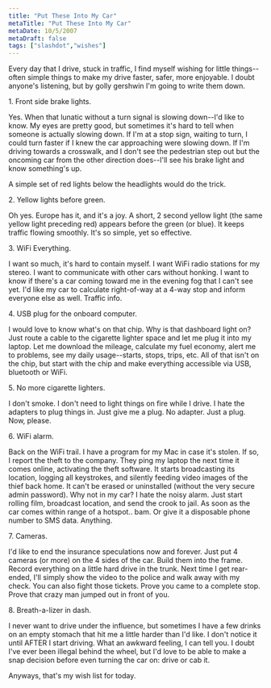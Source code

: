 ```yaml
---
title: "Put These Into My Car"
metaTitle: "Put These Into My Car"
metaDate: 10/5/2007
metaDraft: false
tags: ["slashdot","wishes"]
---
```


Every day that I drive, stuck in traffic, I find myself wishing for little things--often simple things to make my drive faster, safer, more enjoyable. I doubt anyone's listening, but by golly gershwin I'm going to write them down.  
  
1\. Front side brake lights.  
  
Yes. When that lunatic without a turn signal is slowing down--I'd like to know. My eyes are pretty good, but sometimes it's hard to tell when someone is actually slowing down. If I'm at a stop sign, waiting to turn, I could turn faster if I knew the car approaching were slowing down. If I'm driving towards a crosswalk, and I don't see the pedestrian step out but the oncoming car from the other direction does--I'll see his brake light and know something's up.  
  
A simple set of red lights below the headlights would do the trick.  
  
2\. Yellow lights before green.  
  
Oh yes. Europe has it, and it's a joy. A short, 2 second yellow light (the same yellow light preceding red) appears before the green (or blue). It keeps traffic flowing smoothly. It's so simple, yet so effective.  
  
3\. WiFi Everything.  
  
I want so much, it's hard to contain myself. I want WiFi radio stations for my stereo. I want to communicate with other cars without honking. I want to know if there's a car coming toward me in the evening fog that I can't see yet. I'd like my car to calculate right-of-way at a 4-way stop and inform everyone else as well. Traffic info.  
  
4\. USB plug for the onboard computer.  
  
I would love to know what's on that chip. Why is that dashboard light on? Just route a cable to the cigarette lighter space and let me plug it into my laptop. Let me download the mileage, calculate my fuel economy, alert me to problems, see my daily usage--starts, stops, trips, etc. All of that isn't on the chip, but start with the chip and make everything accessible via USB, bluetooth or WiFi.  
  
5\. No more cigarette lighters.  
  
I don't smoke. I don't need to light things on fire while I drive. I hate the adapters to plug things in. Just give me a plug. No adapter. Just a plug. Now, please.  
  
6\. WiFi alarm.  
  
Back on the WiFi trail. I have a program for my Mac in case it's stolen. If so, I report the theft to the company. They ping my laptop the next time it comes online, activating the theft software. It starts broadcasting its location, logging all keystrokes, and silently feeding video images of the thief back home. It can't be erased or uninstalled (without the very secure admin password). Why not in my car? I hate the noisy alarm. Just start rolling film, broadcast location, and send the crook to jail. As soon as the car comes within range of a hotspot.. bam. Or give it a disposable phone number to SMS data. Anything.  
  
7\. Cameras.  
  
I'd like to end the insurance speculations now and forever. Just put 4 cameras (or more) on the 4 sides of the car. Build them into the frame. Record everything on a little hard drive in the trunk. Next time I get rear-ended, I'll simply show the video to the police and walk away with my check. You can also fight those tickets. Prove you came to a complete stop. Prove that crazy man jumped out in front of you.  
  
8\. Breath-a-lizer in dash.  
  
I never want to drive under the influence, but sometimes I have a few drinks on an empty stomach that hit me a little harder than I'd like. I don't notice it until AFTER I start driving. What an awkward feeling, I can tell you. I doubt I've ever been illegal behind the wheel, but I'd love to be able to make a snap decision before even turning the car on: drive or cab it.  
  
Anyways, that's my wish list for today.